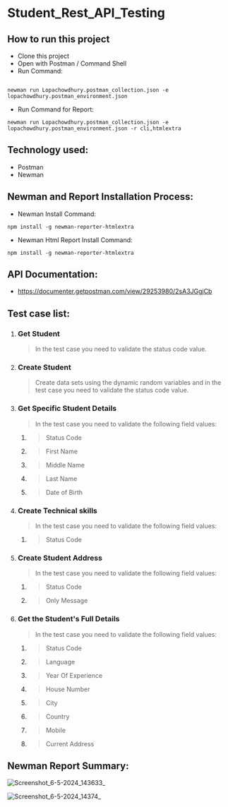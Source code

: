 
# Student_Rest_API_Testing

## How to run this project
- Clone this project
- Open with Postman / Command Shell
- Run Command:  
```console 

newman run Lopachowdhury.postman_collection.json -e lopachowdhury.postman_environment.json
```
- Run Command for Report: 
```console 
newman run Lopachowdhury.postman_collection.json -e lopachowdhury.postman_environment.json -r cli,htmlextra
```

## Technology used:
- Postman
- Newman


## Newman and Report Installation Process:
- Newman Install Command:
```console
npm install -g newman-reporter-htmlextra
```
- Newman Html Report Install Command:
```console
npm install -g newman-reporter-htmlextra
```

## API Documentation:
- https://documenter.getpostman.com/view/29253980/2sA3JGgjCb

## Test case list:
1. ### Get Student
	> In the test case you need to validate the status code value.

2. ### Create Student
	> Create data sets using the dynamic random variables and in the test case you need to validate the status code value.

3. ### Get Specific Student Details
	> In the test case you need to validate the following field values:
    1. > Status Code
 	2. > First Name
 	3. > Middle Name
 	4. > Last Name
 	5. > Date of Birth


4. ### Create Technical skills 

	> In the test case you need to validate the following field values:
    1. > Status Code

5. ### Create Student Address
	> In the test case you need to validate the following field values:
    1. > Status Code
	1. > Only Message

6. ### Get the Student's Full Details
	> In the test case you need to validate the following field values:
    1. > Status Code
	2. > Language
	3. > Year Of Experience
	4. > House Number
	5. > City
	6. > Country
	7. > Mobile
	8. > Current Address
	
## Newman Report Summary:


![Screenshot_6-5-2024_143633_](https://github.com/Lopachowdhury/Api-Testing/assets/139904174/55895e6c-7c20-4134-9d1e-cd4846e6c7d1)



![Screenshot_6-5-2024_14374_](https://github.com/Lopachowdhury/Api-Testing/assets/139904174/743f0efe-07ed-4fe7-8cb0-4805bbfd395a)
